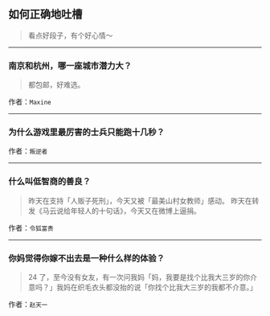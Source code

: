## 如何正确地吐槽

> 看点好段子，有个好心情～


 
---

### 南京和杭州，哪一座城市潜力大？

> 都包邮，好难选。


作者：`Maxine`

---

### 为什么游戏里最厉害的士兵只能跑十几秒？

> 


作者：`叛逆者`

---

### 什么叫低智商的善良？

> 昨天在支持「人贩子死刑」，今天又被「最美山村女教师」感动。
> 昨天在转发《马云说给年轻人的十句话》，今天又在微博上逼捐。


作者：`令狐富贵`

---

### 你妈觉得你嫁不出去是一种什么样的体验？

> 24 了，至今没有女友，有一次问我妈「妈，我要是找个比我大三岁的你介意吗？」我妈在织毛衣头都没抬的说「你找个比我大三岁的我都不介意。」


作者：`赵天一`